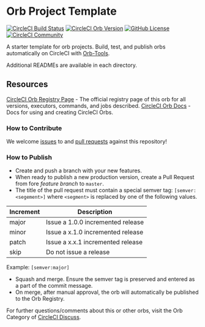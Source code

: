 # Orb Project Template

[![CircleCI Build Status](https://circleci.com/gh/devatherock/yaml-validator-orb.svg?style=shield "CircleCI Build Status")](https://circleci.com/gh/devatherock/yaml-validator-orb) [![CircleCI Orb Version](https://img.shields.io/badge/endpoint.svg?url=https://badges.circleci.io/orb/devatherock/yaml-validator-orb)](https://circleci.com/orbs/registry/orb/devatherock/yaml-validator-orb) [![GitHub License](https://img.shields.io/badge/license-MIT-lightgrey.svg)](https://raw.githubusercontent.com/devatherock/yaml-validator-orb/master/LICENSE) [![CircleCI Community](https://img.shields.io/badge/community-CircleCI%20Discuss-343434.svg)](https://discuss.circleci.com/c/ecosystem/orbs)



A starter template for orb projects. Build, test, and publish orbs automatically on CircleCI with [Orb-Tools](https://circleci.com/orbs/registry/orb/circleci/orb-tools).

Additional READMEs are available in each directory.



## Resources

[CircleCI Orb Registry Page](https://circleci.com/orbs/registry/orb/devatherock/yaml-validator-orb) - The official registry page of this orb for all versions, executors, commands, and jobs described.
[CircleCI Orb Docs](https://circleci.com/docs/2.0/orb-intro/#section=configuration) - Docs for using and creating CircleCI Orbs.

### How to Contribute

We welcome [issues](https://github.com/devatherock/yaml-validator-orb/issues) to and [pull requests](https://github.com/devatherock/yaml-validator-orb/pulls) against this repository!

### How to Publish
* Create and push a branch with your new features.
* When ready to publish a new production version, create a Pull Request from fore _feature branch_ to `master`.
* The title of the pull request must contain a special semver tag: `[semver:<segement>]` where `<segment>` is replaced by one of the following values.

| Increment | Description|
| ----------| -----------|
| major     | Issue a 1.0.0 incremented release|
| minor     | Issue a x.1.0 incremented release|
| patch     | Issue a x.x.1 incremented release|
| skip      | Do not issue a release|

Example: `[semver:major]`

* Squash and merge. Ensure the semver tag is preserved and entered as a part of the commit message.
* On merge, after manual approval, the orb will automatically be published to the Orb Registry.


For further questions/comments about this or other orbs, visit the Orb Category of [CircleCI Discuss](https://discuss.circleci.com/c/orbs).

